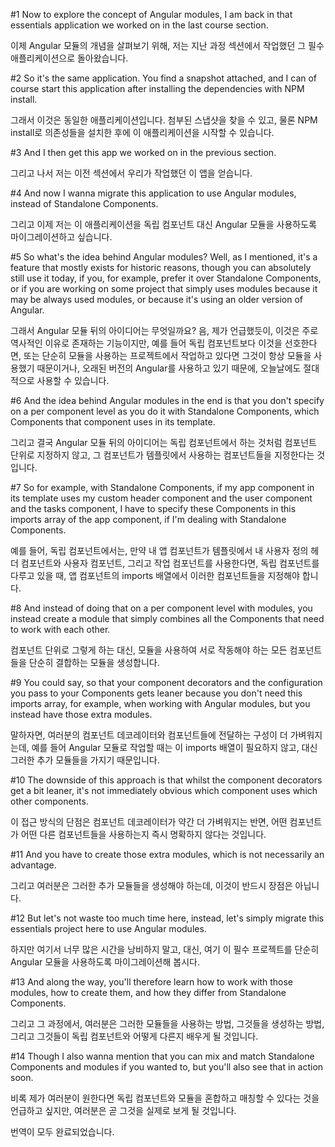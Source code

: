 #1
Now to explore
the concept of Angular modules,
I am back in that essentials application
we worked on in the last course section.

이제 Angular 모듈의 개념을
살펴보기 위해,
저는 지난 과정 섹션에서 작업했던
그 필수 애플리케이션으로 돌아왔습니다.

#2
So it's the same application.
You find a snapshot attached,
and I can of course start this application
after installing the dependencies
with NPM install.

그래서 이것은 동일한 애플리케이션입니다.
첨부된 스냅샷을 찾을 수 있고,
물론 NPM install로
의존성들을 설치한 후에
이 애플리케이션을 시작할 수 있습니다.

#3
And I then get this app we worked on
in the previous section.

그리고 나서 저는 이전 섹션에서
우리가 작업했던 이 앱을 얻습니다.

#4
And now I wanna migrate this application
to use Angular modules,
instead of Standalone Components.

그리고 이제 저는 이 애플리케이션을
독립 컴포넌트 대신
Angular 모듈을 사용하도록 마이그레이션하고 싶습니다.

#5
So what's the idea behind Angular modules?
Well, as I mentioned,
it's a feature that mostly exists
for historic reasons,
though you can absolutely still use it today,
if you, for example, prefer it
over Standalone Components,
or if you are working on some project
that simply uses modules
because it may be always used modules,
or because it's using
an older version of Angular.

그래서 Angular 모듈 뒤의 아이디어는 무엇일까요?
음, 제가 언급했듯이,
이것은 주로 역사적인 이유로
존재하는 기능이지만,
예를 들어 독립 컴포넌트보다
이것을 선호한다면,
또는 단순히 모듈을 사용하는
프로젝트에서 작업하고 있다면
그것이 항상 모듈을 사용했기 때문이거나,
오래된 버전의 Angular를
사용하고 있기 때문에,
오늘날에도 절대적으로 사용할 수 있습니다.

#6
And the idea behind Angular modules
in the end is that you don't specify
on a per component level
as you do it with Standalone Components,
which Components that component uses
in its template.

그리고 결국 Angular 모듈 뒤의 아이디어는
독립 컴포넌트에서 하는 것처럼
컴포넌트 단위로
지정하지 않고,
그 컴포넌트가 템플릿에서
사용하는 컴포넌트들을 지정한다는 것입니다.

#7
So for example, with Standalone Components,
if my app component in its template
uses my custom header component
and the user component
and the tasks component,
I have to specify these Components
in this imports array
of the app component,
if I'm dealing with Standalone Components.

예를 들어, 독립 컴포넌트에서는,
만약 내 앱 컴포넌트가 템플릿에서
내 사용자 정의 헤더 컴포넌트와
사용자 컴포넌트,
그리고 작업 컴포넌트를 사용한다면,
독립 컴포넌트를 다루고 있을 때,
앱 컴포넌트의
imports 배열에서
이러한 컴포넌트들을 지정해야 합니다.

#8
And instead of doing that
on a per component level
with modules, you instead create a module
that simply combines all the Components
that need to work with each other.

컴포넌트 단위로 그렇게 하는 대신,
모듈을 사용하여
서로 작동해야 하는
모든 컴포넌트들을 단순히 결합하는
모듈을 생성합니다.

#9
You could say,
so that your component decorators
and the configuration you pass
to your Components
gets leaner because you don't need
this imports array, for example,
when working with Angular modules,
but you instead have those extra modules.

말하자면,
여러분의 컴포넌트 데코레이터와
컴포넌트들에 전달하는
구성이 더 가벼워지는데,
예를 들어 Angular 모듈로 작업할 때는
이 imports 배열이 필요하지 않고,
대신 그러한 추가 모듈들을
가지기 때문입니다.

#10
The downside of this approach
is that whilst the component
decorators get a bit leaner,
it's not immediately obvious
which component uses which other components.

이 접근 방식의 단점은
컴포넌트 데코레이터가
약간 더 가벼워지는 반면,
어떤 컴포넌트가 어떤 다른 컴포넌트들을
사용하는지 즉시 명확하지 않다는 것입니다.

#11
And you have to create those extra modules,
which is not necessarily an advantage.

그리고 여러분은 그러한 추가 모듈들을 생성해야 하는데,
이것이 반드시 장점은 아닙니다.

#12
But let's not waste too much time here,
instead, let's simply migrate
this essentials project here
to use Angular modules.

하지만 여기서 너무 많은 시간을 낭비하지 말고,
대신, 여기 이 필수 프로젝트를
단순히 Angular 모듈을 사용하도록
마이그레이션해 봅시다.

#13
And along the way, you'll therefore learn
how to work
with those modules, how to create them,
and how they differ
from Standalone Components.

그리고 그 과정에서, 여러분은
그러한 모듈들을 사용하는 방법,
그것들을 생성하는 방법,
그리고 그것들이 독립 컴포넌트와
어떻게 다른지 배우게 될 것입니다.

#14
Though I also wanna mention
that you can mix and match
Standalone Components
and modules if you wanted to,
but you'll also see that
in action soon.

비록 제가 여러분이 원한다면
독립 컴포넌트와 모듈을
혼합하고 매칭할 수 있다는 것을
언급하고 싶지만,
여러분은 곧 그것을
실제로 보게 될 것입니다.

번역이 모두 완료되었습니다.
